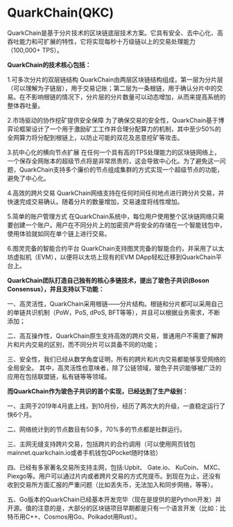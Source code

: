 # 

# QuarkChain(QKC)

QuarkChain是基于分片技术的区块链底层技术方案。它具有安全、去中心化、高吞吐能力和可扩展的特性，它将实现每秒十万级链以上的交易处理能力（100,000+ TPS）。

**QuarkChain的技术核心包括：**

1.可多次分片的双层链结构
QuarkChain由两层区块链结构组成，第一层为分片层（可以理解为子链层），用于交易记账；第二层为一条根链，用于确认分片中的交易。在不影响根链的情况下，分片层的分片数量可以动态增加，从而来提高系统的整体吞吐量。

2.市场驱动的协作挖矿提供安全保障
为了确保交易的安全性，QuarkChain基于博弈论框架设计了一个用于激励矿工工作并合理分配算力的机制，其中至少50%的全网算力将分配到根链上，以防止可能的双花及恶意挖矿等攻击。

3.抗中心化的横向节点扩展
在任何一个具有高的TPS处理能力的区块链网络上，一个保存全网账本的超级节点将是非常昂贵的，这会导致中心化。为了避免这一问题，QuarkChain支持多个廉价的节点组成集群的方式实现一个超级节点的功能，避免了中心化。

4.高效的跨片交易
QuarkChain网络支持在任何时间任何地点进行跨分片交易，并快速完成交易确认。随着分片的数量增加，交易速度将线性增加。

5.简单的账户管理方式
在QuarkChain系统中，每位用户使用整个区块链网络只需要创建一个账户。用户在不同分片上的加密资产将安全的存储在一个智能钱包中，使用体验就如同在单个链上进行交易。

6.图灵完备的智能合约平台
QuarkChain支持图灵完备的智能合约，并采用了以太坊虚拟机（EVM），以便将以太坊上现有的EVM DApp轻松迁移到QuarkChain平台上。

**QuarkChain团队打造自己独有的核心多链技术，提出了玻色子共识(Boson Consensus），并且支持以下功能：**

一、高灵活性，QuarkChain采用根链——分片结构。根链和分片都可以采用自己的单链共识机制（PoW，PoS, dPoS, BFT等等），并且可以根据业务需求，不断添加；

二、高互操作性，QuarkChain原生支持高效的跨片交易，普通用户不需要了解跨片和片内交易的区别，而不同分片可以具备不同的功能；

三、安全性，我们已经从数学角度证明，所有的跨片和片内交易都能够享受网络的全局安全。
其中，高灵活性也意味者，除了公链领域，玻色子共识能够被广泛的应用在包括联盟链，私有链等等领域。

**而QuarkChain作为玻色子共识的首个实现，已经达到了生产级别：**

一、主网于2019年4月底上线，到10月份，经历了两次大的升级，一直稳定运行了快6个月。

二、网络统计到的节点数目有50多，70%多的节点都是社群运行。

三、主网无缝支持跨片交易，包括跨片的合约调用（可以使用网页钱包mainnet.quarkchain.io或者手机钱包QPocket随时体验）

四、已经有多家著名交易所支持主网，包括:Upbit、 Gate.io、 KuCoin、 MXC、 Piexgo等。用户可以通过片内或者跨片交易的方式充提币。到现在为止，还没有收到交易所方面汇报的严重问题（比如丢失币，无法加入和同步网络，等等）。

五、Go版本的QuarkChain已经基本开发完毕（现在是提供的是Python开发）并开源。值的注意的是，大部分的区块链项目早期都是只有一个语言开发（比如：比特币用C++、Cosmos用Go、Polkadot用Rust）。

 

